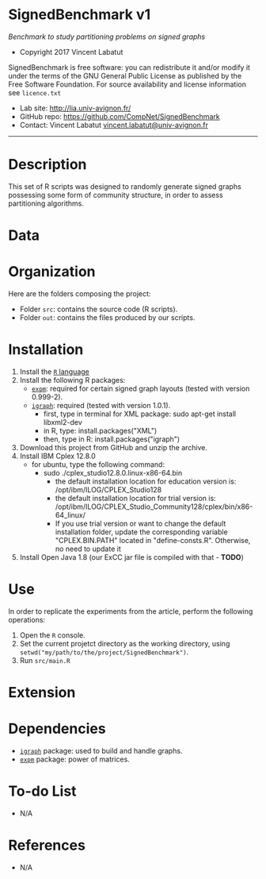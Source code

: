 
SignedBenchmark v1
==================
*Benchmark to study partitioning problems on signed graphs*

* Copyright 2017 Vincent Labatut 

SignedBenchmark is free software: you can redistribute it and/or modify it under the terms of the GNU General Public License as published by the Free Software Foundation. For source availability and license information see `licence.txt`

* Lab site: http://lia.univ-avignon.fr/
* GitHub repo: https://github.com/CompNet/SignedBenchmark
* Contact: Vincent Labatut <vincent.labatut@univ-avignon.fr>

-----------------------------------------------------------------------

# Description
This set of R scripts was designed to randomly generate signed graphs possessing some form of community structure,
in order to assess partitioning algorithms. 


# Data


# Organization
Here are the folders composing the project:
* Folder `src`: contains the source code (R scripts).
* Folder `out`: contains the files produced by our scripts.


# Installation
1. Install the [`R` language](https://www.r-project.org/)
2. Install the following R packages:
   * [`expm`](https://cran.r-project.org/web/packages/expm/index.html): required for certain signed graph layouts (tested with version 	0.999-2).
   * [`igraph`](http://igraph.org/r/): required (tested with version 1.0.1).
     * first, type in terminal for XML package: sudo apt-get install libxml2-dev
     * in R, type: install.packages("XML")
     * then, type in R: install.packages("igraph")
3. Download this project from GitHub and unzip the archive.
4. Install IBM Cplex 12.8.0
   * for ubuntu, type the following command:
     * sudo ./cplex_studio12.8.0.linux-x86-64.bin 
       * the default installation location for education version is: /opt/ibm/ILOG/CPLEX_Studio128 
       * the default installation location for trial version is:  /opt/ibm/ILOG/CPLEX_Studio_Community128/cplex/bin/x86-64_linux/
       * If you use trial version or want to change the default installation folder, update the corresponding variable "CPLEX.BIN.PATH" located in "define-consts.R". Otherwise, no need to update it
5. Install Open Java 1.8 (our ExCC jar file is compiled with that - **TODO**)


# Use
In order to replicate the experiments from the article, perform the following operations:

1. Open the `R` console.
2. Set the current projetct directory as the working directory, using `setwd("my/path/to/the/project/SignedBenchmark")`.
3. Run `src/main.R`


# Extension


# Dependencies
* [`igraph`](http://igraph.org/r/) package: used to build and handle graphs.
* [`expm`](https://cran.r-project.org/web/packages/expm/index.html) package: power of matrices.

# To-do List
* N/A

# References
* N/A
